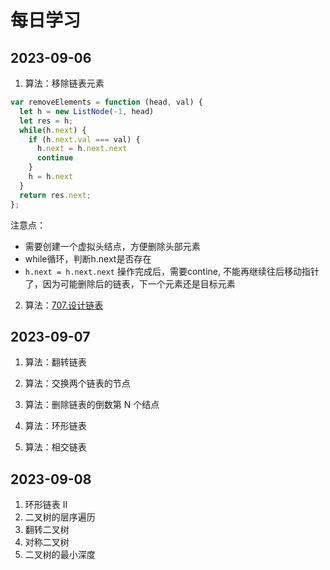 # 每日学习

## 2023-09-06

1. 算法：移除链表元素

```js
var removeElements = function (head, val) {
  let h = new ListNode(-1, head)
  let res = h;
  while(h.next) {
    if (h.next.val === val) {
      h.next = h.next.next
      continue
    }
    h = h.next
  }
  return res.next;
};
```
注意点：
+ 需要创建一个虚拟头结点，方便删除头部元素
+ while循环，判断h.next是否存在
+ `h.next = h.next.next` 操作完成后，需要contine, 不能再继续往后移动指针了，因为可能删除后的链表，下一个元素还是目标元素

2. 算法：[707.设计链表](https://leetcode.cn/problems/design-linked-list/)


## 2023-09-07

1. 算法：翻转链表

2. 算法：交换两个链表的节点

3. 算法：删除链表的倒数第 N 个结点

4. 算法：环形链表

5. 算法：相交链表

## 2023-09-08
1. 环形链表 II
2. 二叉树的层序遍历
3. 翻转二叉树
4. 对称二叉树
5. 二叉树的最小深度